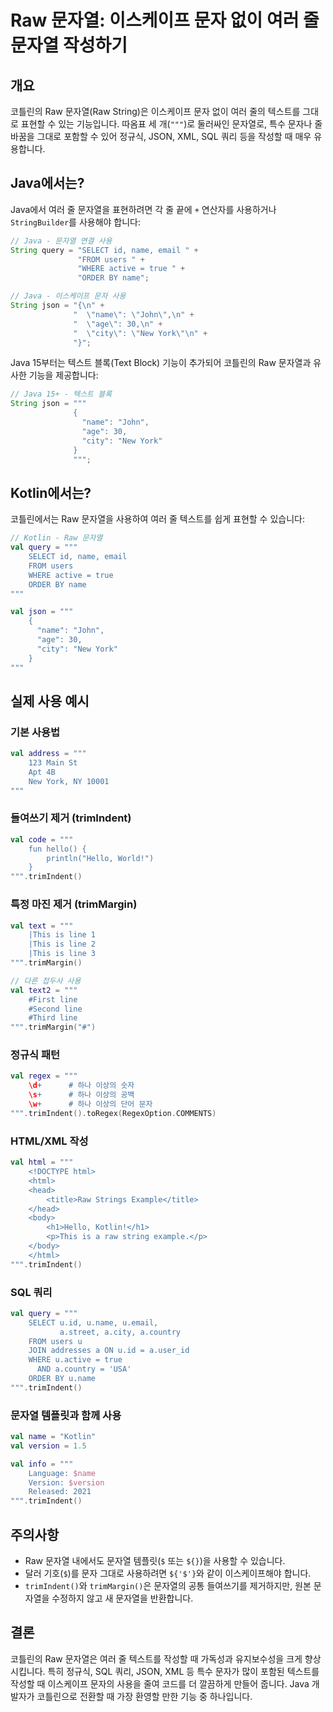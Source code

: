 # Raw 문자열: 이스케이프 문자 없이 여러 줄 문자열 작성하기

## 개요
코틀린의 Raw 문자열(Raw String)은 이스케이프 문자 없이 여러 줄의 텍스트를 그대로 표현할 수 있는 기능입니다. 따옴표 세 개(`"""`)로 둘러싸인 문자열로, 특수 문자나 줄바꿈을 그대로 포함할 수 있어 정규식, JSON, XML, SQL 쿼리 등을 작성할 때 매우 유용합니다.

## Java에서는?
Java에서 여러 줄 문자열을 표현하려면 각 줄 끝에 `+` 연산자를 사용하거나 `StringBuilder`를 사용해야 합니다:

```java
// Java - 문자열 연결 사용
String query = "SELECT id, name, email " +
               "FROM users " +
               "WHERE active = true " +
               "ORDER BY name";

// Java - 이스케이프 문자 사용
String json = "{\n" +
              "  \"name\": \"John\",\n" +
              "  \"age\": 30,\n" +
              "  \"city\": \"New York\"\n" +
              "}";
```

Java 15부터는 텍스트 블록(Text Block) 기능이 추가되어 코틀린의 Raw 문자열과 유사한 기능을 제공합니다:

```java
// Java 15+ - 텍스트 블록
String json = """
              {
                "name": "John",
                "age": 30,
                "city": "New York"
              }
              """;
```

## Kotlin에서는?
코틀린에서는 Raw 문자열을 사용하여 여러 줄 텍스트를 쉽게 표현할 수 있습니다:

```kotlin
// Kotlin - Raw 문자열
val query = """
    SELECT id, name, email
    FROM users
    WHERE active = true
    ORDER BY name
"""

val json = """
    {
      "name": "John",
      "age": 30,
      "city": "New York"
    }
"""
```

## 실제 사용 예시

### 기본 사용법
```kotlin
val address = """
    123 Main St
    Apt 4B
    New York, NY 10001
"""
```

### 들여쓰기 제거 (trimIndent)
```kotlin
val code = """
    fun hello() {
        println("Hello, World!")
    }
""".trimIndent()
```

### 특정 마진 제거 (trimMargin)
```kotlin
val text = """
    |This is line 1
    |This is line 2
    |This is line 3
""".trimMargin()

// 다른 접두사 사용
val text2 = """
    #First line
    #Second line
    #Third line
""".trimMargin("#")
```

### 정규식 패턴
```kotlin
val regex = """
    \d+      # 하나 이상의 숫자
    \s+      # 하나 이상의 공백
    \w+      # 하나 이상의 단어 문자
""".trimIndent().toRegex(RegexOption.COMMENTS)
```

### HTML/XML 작성
```kotlin
val html = """
    <!DOCTYPE html>
    <html>
    <head>
        <title>Raw Strings Example</title>
    </head>
    <body>
        <h1>Hello, Kotlin!</h1>
        <p>This is a raw string example.</p>
    </body>
    </html>
""".trimIndent()
```

### SQL 쿼리
```kotlin
val query = """
    SELECT u.id, u.name, u.email, 
           a.street, a.city, a.country
    FROM users u
    JOIN addresses a ON u.id = a.user_id
    WHERE u.active = true
      AND a.country = 'USA'
    ORDER BY u.name
""".trimIndent()
```

### 문자열 템플릿과 함께 사용
```kotlin
val name = "Kotlin"
val version = 1.5

val info = """
    Language: $name
    Version: $version
    Released: 2021
""".trimIndent()
```

## 주의사항
- Raw 문자열 내에서도 문자열 템플릿(`$` 또는 `${}`)을 사용할 수 있습니다.
- 달러 기호(`$`)를 문자 그대로 사용하려면 `${'$'}`와 같이 이스케이프해야 합니다.
- `trimIndent()`와 `trimMargin()`은 문자열의 공통 들여쓰기를 제거하지만, 원본 문자열을 수정하지 않고 새 문자열을 반환합니다.

## 결론
코틀린의 Raw 문자열은 여러 줄 텍스트를 작성할 때 가독성과 유지보수성을 크게 향상시킵니다. 특히 정규식, SQL 쿼리, JSON, XML 등 특수 문자가 많이 포함된 텍스트를 작성할 때 이스케이프 문자의 사용을 줄여 코드를 더 깔끔하게 만들어 줍니다. Java 개발자가 코틀린으로 전환할 때 가장 환영할 만한 기능 중 하나입니다.
